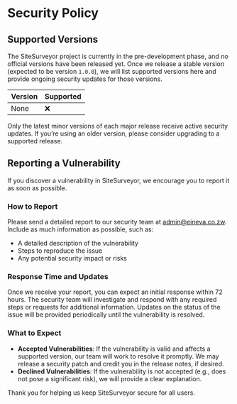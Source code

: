 # Security Policy

## Supported Versions

The SiteSurveyor project is currently in the pre-development phase, and no official versions have been released yet. Once we release a stable version (expected to be version `1.0.0`), we will list supported versions here and provide ongoing security updates for those versions.

| Version | Supported          |
| ------- | ------------------ |
| None    | :x:                |


Only the latest minor versions of each major release receive active security updates. If you’re using an older version, please consider upgrading to a supported release.

## Reporting a Vulnerability

If you discover a vulnerability in SiteSurveyor, we encourage you to report it as soon as possible. 

### How to Report

Please send a detailed report to our security team at [admin@eineva.co.zw](mailto:admin@eineva.co.zw). Include as much information as possible, such as:
- A detailed description of the vulnerability
- Steps to reproduce the issue
- Any potential security impact or risks

### Response Time and Updates

Once we receive your report, you can expect an initial response within 72 hours. The security team will investigate and respond with any required steps or requests for additional information. Updates on the status of the issue will be provided periodically until the vulnerability is resolved.

### What to Expect

- **Accepted Vulnerabilities**: If the vulnerability is valid and affects a supported version, our team will work to resolve it promptly. We may release a security patch and credit you in the release notes, if desired.
- **Declined Vulnerabilities**: If the vulnerability is not accepted (e.g., does not pose a significant risk), we will provide a clear explanation.

Thank you for helping us keep SiteSurveyor secure for all users.
